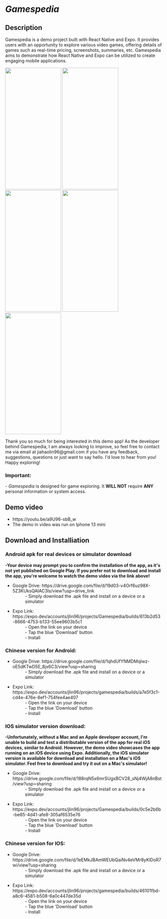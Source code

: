 <h1><i>Gamespedia</i></h1>

<h2>Description</h2>
<p>
Gamespedia is a demo project built with React Native and Expo. It provides users with an opportunity to explore various video games, offering details of games such as real-time pricing, screenshots, summaries, etc. Gamespedia aims to demonstrate how React Native and Expo can be utilized to create engaging mobile applications.
</p>

<div>
<img src="https://github.com/jlin1112/Gamespedia/assets/105515232/73229a3f-0662-4cac-bdf5-ec61602fc365" width="180" height="390">
<img src="https://github.com/jlin1112/Gamespedia/assets/105515232/3415780d-0052-4eb4-8d5b-52b8217e9750" width="180" height="390">
<img src="https://github.com/jlin1112/Gamespedia/assets/105515232/27a5a631-53c6-4270-9000-0bc1a7077661" width="180" height="390">
<img src="https://github.com/jlin1112/Gamespedia/assets/105515232/36e13bce-44ce-43b0-a9f8-5f16496b7bdb" width="180" height="390">
<img src="https://github.com/jlin1112/Gamespedia/assets/105515232/3ee53842-749d-436a-bb11-bc561e34eafe" width="180" height="390">
</div>



<p>
Thank you so much for being interested in this demo app! As the developer behind Gamespedia, I am always looking to improve, so feel free to contact me via email at jiahaolin96@gmail.com if you have any feedback, suggestions, questions or just want to say hello. I'd love to hear from you! Happy exploring!
</p>




<h3>Important:</h3>
 - <i>Gamespedia</i> is designed for game exploring. It <b>WILL NOT</b> require <b>ANY</b> personal information or system access.


<div>
<h2>Demo video</h2>
        <ul>
                <li>https://youtu.be/a9U96-sbB_w</li>
                <li>The demo in video was run on Iphone 13 mini</li>
        </ul>
</div>



<h2>Download and Installiation</h2>
<h3>Android apk for real devices or simulator download</h3>
<p>
                <b>-Your device may prompt you to confirm the installation of the app, as it's not yet published on Google Play. If you prefer not to download and install the app, you're welcome to watch the demo video via the link above!</b>
</p>
<ul>
      <li>  
                <dl>
                        <dt>Google Drive: https://drive.google.com/file/d/19d03-v4Orf6uz98X-5Z3KUksQAIAC3Is/view?usp=drive_link</dt>
                        <dd>- Simply download the .apk file and install on a device or a simulator</dd>
                </dl>
      </li>  
      <li>  
                <dl>
                        <dt>Expo Link:  https://expo.dev/accounts/jlin96/projects/Gamespedia/builds/613b2d53-8666-4753-b133-55ee9603b5c1</dt>
                        <dd>- Open the link on your device</dd>
                        <dd>- Tap the blue 'Download' button</dd>
                        <dd>- Install</dd>
                </dl>
      </li>  
</ul>
      
<h3>Chinese version for Android:</h3>
<ul>
      <li>  
                <dl>
                        <dt>Google Drive: https://drive.google.com/file/d/1qhdUfYNMDMqIwz-oE5dKTwD5E_8jx6C3/view?usp=sharing</dt>
                        <dd>- Simply download the .apk file and install on a device or a simulator</dd>
                </dl>
      </li>  
      <li>  
                <dl>
                        <dt>Expo Link:  https://expo.dev/accounts/jlin96/projects/gamespedia/builds/a7e5f3c1-cd4e-476e-8ef1-754fee4ae407</dt>
                          <dd>- Open the link on your device</dd>
                        <dd>- Tap the blue 'Download' button</dd>
                        <dd>- Install</dd>
                </dl>
      </li>  
</ul>




<h3>IOS simulator version download: </h3>
<p><b>  	-Unfortunately, without a Mac and an Apple developer account, I'm unable to build and test a distributable version of the app for real iOS devices, similar to Android. However, the demo video showcases the app running on an iOS device using Expo. Additionally, the iOS simulator version is available for download and installation on a Mac's iOS simulator. Feel free to download and try it out on a Mac's simulator!</b></p>

   <ul>
      <li>  
                <dl>
                        <dt>Google Drive: https://drive.google.com/file/d/188rqN5x6mrSUgxBCV28_sNj4WjA8nBst/view?usp=sharing</dt>
                        <dd>- Simply download the .apk file and install on a device or a simulator</dd>
                </dl>
      </li>  
      <li>  
                <dl>
                        <dt>Expo Link: https://expo.dev/accounts/jlin96/projects/Gamespedia/builds/0c5e2b6b-be85-4d41-afe8-305af6535e76</dt>
                        <dd>- Open the link on your device</dd>
                        <dd>- Tap the blue 'Download' button</dd>
                        <dd>- Install</dd>
                </dl>
      </li>  
</ul>

      
<h3>Chinese version for IOS:</h3>
<ul>
      <li>  
                <dl>
                        <dt>Google Drive: https://drive.google.com/file/d/1eEMkJBAmWEUbQaiNv4eVMr8yKlDoR7wi/view?usp=sharing</dt>
                        <dd>- Simply download the .apk file and install on a device or a simulator</dd>
                </dl>
      </li>  
      <li>  
                <dl>
                        <dt>Expo Link:  https://expo.dev/accounts/jlin96/projects/gamespedia/builds/46101fbd-a8c6-4581-b508-6a0c447de35d</dt>
                          <dd>- Open the link on your device</dd>
                        <dd>- Tap the blue 'Download' button</dd>
                        <dd>- Install</dd>
                </dl>
      </li>  
</ul>
   
